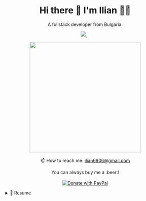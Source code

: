

<h1 align='center'>
  Hi there 👋 I'm Ilian 👨‍💻
</h1>

<p align='center'>
  A fullstack developer from Bulgaria.
</p>

<p align='center'>
  <a href="https://bg.linkedin.com/in/ilian-iliev-42487455">
    <img src="https://img.shields.io/badge/linkedin-%230077B5.svg?&style=for-the-badge&logo=linkedin&logoColor=white" />
  </a>&nbsp;&nbsp;
</p>

<p align='center'>
  <a href="#"><img src="https://github-readme-stats.vercel.app/api/top-langs/?username=ilian6806&theme=tokyonight" width="350"></a>
</p>


<!-- <details align='center'>
  <summary>:zap: My workspace specs</summary>
</details>-->

<p align='center'>
  📫 How to reach me: <a href='mailto:ilian6806@gmail.com'>ilian6806@gmail.com</a>
</p>
<p align="center">
  You can always buy me a :beer:! <br/><br/>
  <a href="https://www.paypal.com/paypalme/ilian6806" target="_blank">
    <img src="https://img.shields.io/badge/Donate-PayPal-green.svg" alt="Donate with PayPal"/>
  </a>
</p>

<details>
  <summary>📃 Resume</summary>
  <br/>
  <p>
    I have significant knowledge of HTML, CSS3, Javascript, jQuery, AJAX, PHP, MySQL, NoSql, MongoDb, Node.js, Python, C#, .NET Core, Azure, Google Cloud and some Photoshop skills.
  </p>
  <p>
    I graduated from UNWE (University of National and World Economy) with a BS in Marketing. Although my academic background is in Economics, I am currently more interested in web and mobile development. I've been doing this since 2012 and I am constantly improving my skills in the field.
  </p>
  <p>
    Currently, I work for Imperia Online.
  </p>
</details>

<!--
**alexandresanlim/alexandresanlim** is a ✨ _special_ ✨ repository because its `README.md` (this file) appears on your GitHub profile.

Here are some ideas to get you started:

- 🔭 I’m currently working on ...
- 🌱 I’m currently learning ...
- 👯 I’m looking to collaborate on ...
- 🤔 I’m looking for help with ...
- 💬 Ask me about ...
- 📫 How to reach me: ...
- 😄 Pronouns: ...
- ⚡ Fun fact: ...
-->
